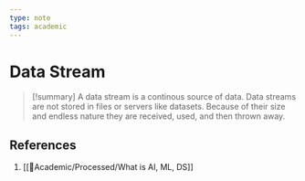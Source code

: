 ```yaml
---
type: note
tags: academic
---
```


# Data Stream

> [!summary] 
> A data stream is a continous source of data. Data streams are not stored in files or servers like datasets. Because of their size and endless nature they are received, used, and then thrown away.

## References
1. [[🧪Academic/Processed/What is AI, ML, DS]]